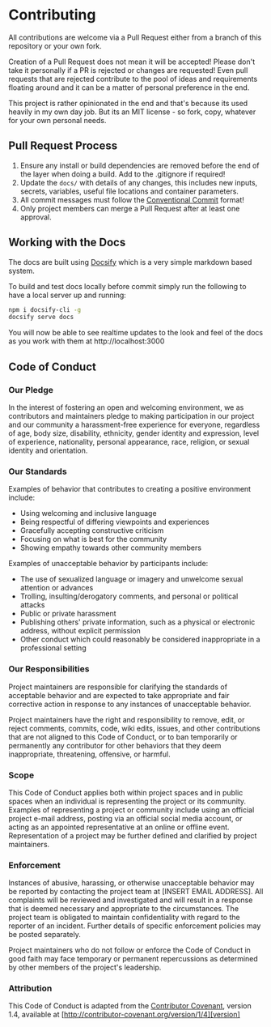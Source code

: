 # Contributing

All contributions are welcome via a Pull Request either from a branch of this repository or your own fork.

Creation of a Pull Request does not mean it will be accepted! Please don't take it personally if a PR is 
rejected or changes are requested! Even pull requests that are rejected contribute to the pool of ideas and 
requirements floating around and it can be a matter of personal preference in the end. 

This project is rather opinionated in the end and that's because its used heavily in my own day job. 
But its an MIT license - so fork, copy, whatever for your own personal needs.

## Pull Request Process

1. Ensure any install or build dependencies are removed before the end of the layer when doing a 
   build. Add to the .gitignore if required!
2. Update the `docs/` with details of any changes, this includes new inputs, 
   secrets, variables, useful file locations and container parameters.
3. All commit messages must follow the [Conventional Commit](https://www.conventionalcommits.org/en/v1.0.0/)
   format!
4. Only project members can merge a Pull Request after at least one approval.

## Working with the Docs

The docs are built using [Docsify](https://docsify.js.org/) which is a very simple markdown based system.

To build and test docs locally before commit simply run the following to have a local server up and running:

```bash
npm i docsify-cli -g
docsify serve docs
```

You will now be able to see realtime updates to the look and feel of the docs as you work with them at
http://localhost:3000

## Code of Conduct

### Our Pledge

In the interest of fostering an open and welcoming environment, we as
contributors and maintainers pledge to making participation in our project and
our community a harassment-free experience for everyone, regardless of age, body
size, disability, ethnicity, gender identity and expression, level of experience,
nationality, personal appearance, race, religion, or sexual identity and
orientation.

### Our Standards

Examples of behavior that contributes to creating a positive environment
include:

* Using welcoming and inclusive language
* Being respectful of differing viewpoints and experiences
* Gracefully accepting constructive criticism
* Focusing on what is best for the community
* Showing empathy towards other community members

Examples of unacceptable behavior by participants include:

* The use of sexualized language or imagery and unwelcome sexual attention or
advances
* Trolling, insulting/derogatory comments, and personal or political attacks
* Public or private harassment
* Publishing others' private information, such as a physical or electronic
  address, without explicit permission
* Other conduct which could reasonably be considered inappropriate in a
  professional setting

### Our Responsibilities

Project maintainers are responsible for clarifying the standards of acceptable
behavior and are expected to take appropriate and fair corrective action in
response to any instances of unacceptable behavior.

Project maintainers have the right and responsibility to remove, edit, or
reject comments, commits, code, wiki edits, issues, and other contributions
that are not aligned to this Code of Conduct, or to ban temporarily or
permanently any contributor for other behaviors that they deem inappropriate,
threatening, offensive, or harmful.

### Scope

This Code of Conduct applies both within project spaces and in public spaces
when an individual is representing the project or its community. Examples of
representing a project or community include using an official project e-mail
address, posting via an official social media account, or acting as an appointed
representative at an online or offline event. Representation of a project may be
further defined and clarified by project maintainers.

### Enforcement

Instances of abusive, harassing, or otherwise unacceptable behavior may be
reported by contacting the project team at [INSERT EMAIL ADDRESS]. All
complaints will be reviewed and investigated and will result in a response that
is deemed necessary and appropriate to the circumstances. The project team is
obligated to maintain confidentiality with regard to the reporter of an incident.
Further details of specific enforcement policies may be posted separately.

Project maintainers who do not follow or enforce the Code of Conduct in good
faith may face temporary or permanent repercussions as determined by other
members of the project's leadership.

### Attribution

This Code of Conduct is adapted from the [Contributor Covenant][homepage], version 1.4,
available at [http://contributor-covenant.org/version/1/4][version]

[homepage]: http://contributor-covenant.org
[version]: http://contributor-covenant.org/version/1/4/